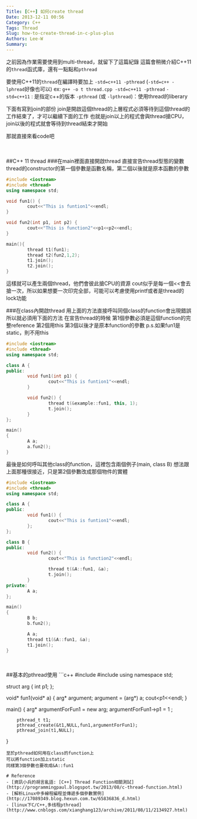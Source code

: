```yaml
---
Title: [C++] 如何create thread
Date: 2013-12-11 00:56
Category: C++
Tags: Thread
Slug: how-to-create-thread-in-c-plus-plus
Authors: Lee-W
Summary: 
---
```


之前因為作業需要使用到multi-thread，就留下了這篇紀錄
這篇會稍微介紹C++11 的`thread`函式庫，還有一點點和`pthread`

<!--more-->

要使用C++11的`thread`在編譯時要加上 `-std=c++11 -pthread` (`-std=c++ -lphread`好像也可以)
ex: `g++ -o t thread.cpp -std=c++11 -pthread`
`-std=c++11` :  是指定c++的版本
`-pthread` (或 `-lpthread`)：使用thread的liberary

下面有寫到join的部份
join是開啟這個thread的上層程式必須等待到這個thread的工作結束了，才可以繼續下面的工作
也就是join以上的程式會與thread搶CPU，join以後的程式就會等待到thread結束才開始

那就直接來看code吧
</br>
</br>
</br>

##C++ 11 thread
###在main裡面直接開啟thread
直接宣告thread型態的變數
thread的constructor的第一個參數是函數名稱，第二個以後就是原本函數的參數

```c++
#include <iostream>
#include <thread>
using namespace std;    

void fun1() {
        cout<<"This is funtion1"<<endl;
}

void fun2(int p1, int p2) {
        cout<<"This is function2"<<p1<<p2<<endl;
}

main(){
        thread t1(fun1);
        thread t2(fun2,1,2);
        t1.join();
        t2.join();
}
```

這樣就可以產生兩個thread，他們會彼此搶CPU的資源
cout似乎是每一個<<會去搶一次，所以如果想要一次印完全部，可能可以考慮使用printf或者是thread的lock功能


###在class內開啟thread
用上面的方法直接呼叫同個class的function會出現錯誤
所以就必須用下面的方法
在宣告thread的時候
第1個參數必須是這個function的完整reference
第2個用this
第3個以後才是原本function的參數
p.s.如果fun1是static，則不用this

```c++
#include <iostream>
#include <thread>
using namespace std;

class A {
public:
        void fun1(int p1) {
                cout<<"This is funtion1"<<endl;
        }

        void fun2() {
                thread t(&example::fun1, this, 1);
                t.join();
        }
};

main()
{
        A a;
        a.fun2();
}
```

最後是如何呼叫其他class的function，這裡包含兩個例子(main, class B)
想法跟上面那種很接近，只是第2個參數改成那個物件的實體
```c++
#include <iostream>
#include <thread>
using namespace std;

class A {
public:
        void fun1() {
                cout<<"This is funtion1"<<endl;
        };
};

class B {
public:
        void fun2() {
                cout<<"This is function2"<<endl;

                thread t(&A::fun1, &a);
                t.join();
        }
private:
        A a;
};

main()
{
        B b;
        b.fun2();

        A a;
        thread t1(&A::fun1, &a);
        t1.join();
}
```
</br>
</br>
##基本的pthread使用
```c++
#include <iostream>
#include <pthread.h>
using namespace std;

struct arg {
        int p1;
};

void* fun1(void* a) {
        arg* argument;
        argument = (arg*) a;
        cout<<argument->p1<<endl;
}

main()
{
        arg* argumentForFun1 = new arg;
        argumentForFun1->p1 = 1 ;

        pthread_t t1;
        pthread_create(&t1,NULL,fun1,argumentForFun1);
        pthread_join(t1,NULL);
}
```
至於pthread如何用在class的function上
可以將function加上static
同樣第3個參數也要改成&A::fun1

# Reference
- [資訊小兵的胡言亂語: [C++] Thread Function相關測試] (http://programmingpaul.blogspot.tw/2013/08/c-thread-function.html)
- [解析Linux中多線程編程並傳遞多個參數實例] (http://17089349.blog.hexun.com.tw/65836836_d.html)
- [linux下C/C++,多线程pthread] (http://www.cnblogs.com/xianghang123/archive/2011/08/11/2134927.html)